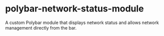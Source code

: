 # polybar-network-status-module
A custom Polybar module that displays network status and allows network management directly from the bar.
